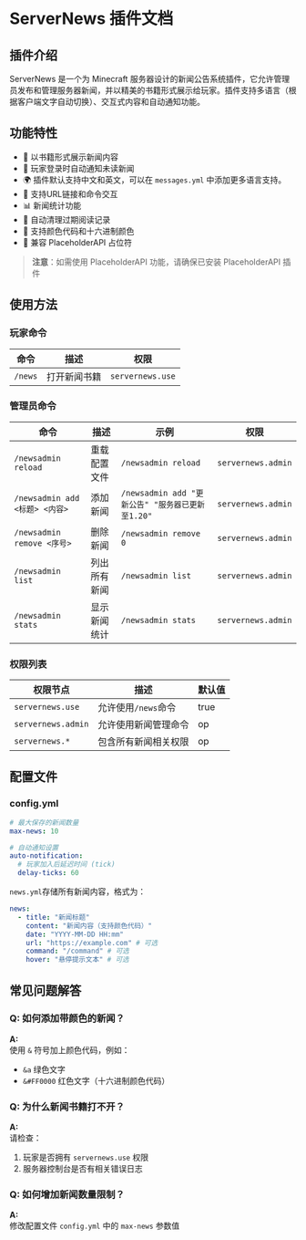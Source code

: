 # ServerNews 插件文档

## 插件介绍
ServerNews 是一个为 Minecraft 服务器设计的新闻公告系统插件，它允许管理员发布和管理服务器新闻，并以精美的书籍形式展示给玩家。插件支持多语言（根据客户端文字自动切换）、交互式内容和自动通知功能。

## 功能特性
- 📖 以书籍形式展示新闻内容
- 🔔 玩家登录时自动通知未读新闻
- 🌍 插件默认支持中文和英文，可以在 `messages.yml` 中添加更多语言支持。
- 🔗 支持URL链接和命令交互
- 📊 新闻统计功能
- 📅 自动清理过期阅读记录
- 🎨 支持颜色代码和十六进制颜色
- 📱 兼容 PlaceholderAPI 占位符

> **注意**：如需使用 PlaceholderAPI 功能，请确保已安装 PlaceholderAPI 插件

## 使用方法

### 玩家命令
| 命令 | 描述 | 权限 |
|------|------|------|
| `/news` | 打开新闻书籍 | `servernews.use` |

### 管理员命令
| 命令 | 描述 | 示例 | 权限 |
|------|------|------|------|
| `/newsadmin reload` | 重载配置文件 | `/newsadmin reload` | `servernews.admin` |
| `/newsadmin add <标题> <内容>` | 添加新闻 | `/newsadmin add "更新公告" "服务器已更新至1.20"` | `servernews.admin` |
| `/newsadmin remove <序号>` | 删除新闻 | `/newsadmin remove 0` | `servernews.admin` |
| `/newsadmin list` | 列出所有新闻 | `/newsadmin list` | `servernews.admin` |
| `/newsadmin stats` | 显示新闻统计 | `/newsadmin stats` | `servernews.admin` |

### 权限列表

| 权限节点            | 描述                     | 默认值 |
|---------------------|--------------------------|--------|
| `servernews.use`    | 允许使用`/news`命令      | true   |
| `servernews.admin`  | 允许使用新闻管理命令     | op     |
| `servernews.*`      | 包含所有新闻相关权限    | op     |

## 配置文件

### config.yml
```yaml
# 最大保存的新闻数量
max-news: 10

# 自动通知设置
auto-notification:
  # 玩家加入后延迟时间 (tick)
  delay-ticks: 60
```

`news.yml`存储所有新闻内容，格式为：

```yaml
news:
  - title: "新闻标题"
    content: "新闻内容（支持颜色代码）"
    date: "YYYY-MM-DD HH:mm"
    url: "https://example.com" # 可选
    command: "/command" # 可选
    hover: "悬停提示文本" # 可选
```

## 常见问题解答

### Q: 如何添加带颜色的新闻？
**A:**  
使用 `&` 符号加上颜色代码，例如：
- `&a` 绿色文字
- `&#FF0000` 红色文字（十六进制颜色代码）

### Q: 为什么新闻书籍打不开？
**A:**  
请检查：
1. 玩家是否拥有 `servernews.use` 权限
2. 服务器控制台是否有相关错误日志

### Q: 如何增加新闻数量限制？
**A:**  
修改配置文件 `config.yml` 中的 `max-news` 参数值
